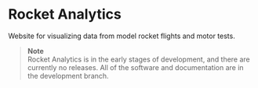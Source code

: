 # Rocket Analytics

Website for visualizing data from model rocket flights and motor tests.

> **Note** <br>
> Rocket Analytics is in the early stages of development, and there are
> currently no releases. All of the software and documentation are in the
> development branch.
